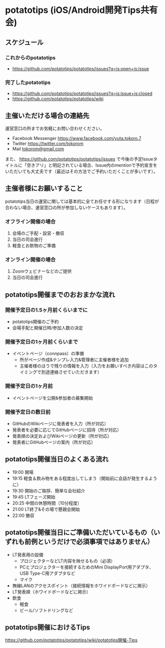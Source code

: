 # potatotips (iOS/Android開発Tips共有会) 

## スケジュール

### これからのpotatotips

- https://github.com/potatotips/potatotips/issues?q=is:open+is:issue

### 完了したpotatotips

- https://github.com/potatotips/potatotips/issues?q=is:issue+is:closed
- https://github.com/potatotips/potatotips/wiki

## 主催いただける場合の連絡先

運営窓口の所までお気軽にお問い合わせください。

- Facebook Messenger https://www.facebook.com/yuta.tokoro.7
- Twitter https://twitter.com/tokorom
- Mail tokorom@gmail.com

また、 https://github.com/potatotips/potatotips/issues で今後の予定Issueタイトルに「空きアリ」と明記されている場合、Issue内のmentionで予約宣言をいただいても大丈夫です（最近はその方法でご予約いただくことが多いです）。

## 主催者様にお願いすること

potatotips当日の運営に関しては基本的に全てお任せする形になります（日程が合わない場合、運営窓口の所が参加しないケースもあります）。

### オフライン開催の場合

1. 会場のご手配・設営・撤収
2. 当日の司会進行
3. 軽食とお飲物のご準備

### オンライン開催の場合

1. Zoomウェビナーなどのご提供
2. 当日の司会進行

## potatotips開催までのおおまかな流れ

### 開催予定日の1.5ヶ月前くらいまでに

- potatotips開催のご予約
- 会場手配と開催日時/参加人数の決定

### 開催予定日の1ヶ月前くらいまで

- イベントページ（connpass）の準備
    - 所がページ作成&テンプレ入力&管理者に主催者様を追加
    - 主催者様のほうで残りの情報を入力（入力をお願いすべき内容はこのタイミングで別途連絡させていただきます）

### 開催予定日の1ヶ月前

- イベントページを公開&参加者の募集開始

### 開催予定日の数日前

- GitHubのWikiページに発表者を入力（所が対応）
- 発表者を必要に応じてGitHubページに招待（所が対応）
- 発表順の決定およびWikiページの更新（所が対応）
- 発表者にGitHubページの案内（所が対応）

## potatotips開催当日のよくある流れ

- 19:00 開場
- 19:15 軽食＆飲み物をある程度出してしまう（開始前に会話が発生するように）
- 19:30 開始のご挨拶、簡単な会社紹介
- 19:45 LTフェーズ開始
- 20:25 中間の休憩時間（10分程度）
- 21:00 LT終了&その場で懇親会開始
- 22:00 撤収

## potatotips開催当日にご準備いただいているもの（いずれも前例というだけで必須事項ではありません）

- LT発表用の設備
    - プロジェクターなどLT内容を映せるもの（必須）
    - PCとプロジェクターを接続するためのMini DisplayPort用アダプタ、USB Type-C用アダプタなど
    - マイク
- 無線LANのアクセスポイント（接続情報をホワイドボードなどに掲示）
- LT発表順（ホワイドボードなどに掲示）
- 飲食
    - 軽食
    - ビール/ソフトドリングなど

## potatotips開催におけるTips

https://github.com/potatotips/potatotips/wiki/potatotips開催-Tips

